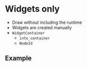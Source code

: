 # Widgets only

* Draw without including the runtime
* Widgets are created manually
* `WidgetContainer`
    * `into_container`
    * `NodeId`


## Example

```rust

```
